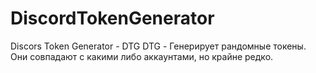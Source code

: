 # DiscordTokenGenerator
Discors Token Generator - DTG
DTG - Генерирует рандомные токены.
Они совпадают с какими либо аккаунтами, но крайне редко.
